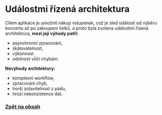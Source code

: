 # Událostmi řízená architektura

Cílem aplikace je umožnit nákup vstupenek, což je sled událostí od výběru koncertu až po zakoupení lístků, a proto byla zvolena událostmi řízená architektura, **mezi její výhody patří:**
- asynchronní zpracování,
- škálovatelnost,
- výkonnost
- odolnost vůči chybám.

**Nevýhody architektury:**
- komplexní workflow,
- zpracování chyb,
- horší zotavitelnost z pádu,
- hrozí nekonzistence dat.

### [Zpět na obsah](../README.md#obsah)